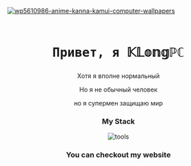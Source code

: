 <a href="https://ibb.co/C5tFkBxs"><img src="https://i.ibb.co/N63z8xwn/wp5610986-anime-kanna-kamui-computer-wallpapers.jpg" alt="wp5610986-anime-kanna-kamui-computer-wallpapers" border="0"></a>

<br>
<div align="center">


<div align="center">
  <h1><pre>Привет, я 𝕂𝕃𝕠𝕟𝕘ℙℂ</pre></h1>
</div>

Хотя я вполне нормальный

Но я не обычный человек

но я супермен защищаю мир

### My Stack

![tools](https://skillicons.dev/icons?i=github,vscode,linux,git&perline=6&theme=dark)




### You can checkout my website


 
</div>


